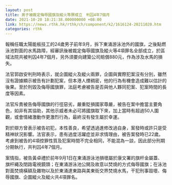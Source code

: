 ```yaml
---
layout: post
title: 男子被裁定侮辱國旗及縱火等罪成立　判囚4年7個月
date: 2021-10-20 18:21:38.000000000 +08:00
link: https://news.rthk.hk/rthk/ch/component/k2/1616124-20211020.htm
categories: rthk
---
```


報稱任職太陽能板技工的24歲男子前年9月，拆下東涌游泳池外的國旗，之後點燃泳池對面的水馬路障，經審訊後被裁定侮辱國旗及縱火等4項罪名全部成立，於區域法院共被判囚4年7個月，另外須要向建築公司賠償880元，作為涉及水馬的損失。

法官郭啟安判刑時表示，就企圖縱火及縱火兩罪，企圖與實際犯案沒有分別，雖然沒有證據顯示被告有計劃犯案，但本港人煙稠密，他的行為有機會造成難以估計的後果。至於刑毀及侮辱國旗罪，法庭考慮被告是否與他人夥同犯案、犯案時間的長度等因素。

法官斥責被告侮辱國旗的行徑惡劣，嚴重貶損國家尊嚴，被告在案中擔當主要角色，如非有其協助，其他示威者未必可將國旗取下來，加上當時有超過50人圍觀，或會情緒激動作更激烈行為，最終沒有發生屬於幸運。

對於辯方曾表示被告初犯，本性善良，希望透過進修改過自身，案發時或許只是受精神狀況影響。法官表示，患有過度活躍症並非求情理由，被告案發時已22歲。考慮到被告的4項控罪性質及犯案時間不完全相同，不能混為一談，因此部分刑期分期執行，共判囚4年7個月。

案情指，被告黃卓禮於前年9月1日在東涌游泳池損壞屬於康文署的旗杆金屬蓋、旗杆繩及閉路電視鏡頭；在東涌游泳池公開及故意以焚燒的方式侮辱國旗；在泳池對面焚燒橫額及雜物以及於東涌達東路與美東街交界焚燒水馬，干犯刑事毀壞、侮辱國旗、企圖縱火及縱火共4項罪名。
